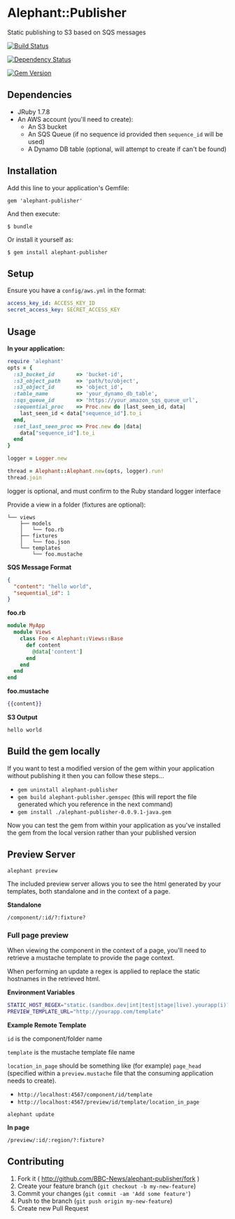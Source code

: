 # Alephant::Publisher

Static publishing to S3 based on SQS messages

[![Build Status](https://travis-ci.org/BBC-News/alephant-publisher.png?branch=master)](https://travis-ci.org/BBC-News/alephant-publisher)

[![Dependency Status](https://gemnasium.com/BBC-News/alephant-publisher.png)](https://gemnasium.com/BBC-News/alephant-publisher)

[![Gem Version](https://badge.fury.io/rb/alephant-publisher.png)](http://badge.fury.io/rb/alephant-publisher)

## Dependencies

- JRuby 1.7.8
- An AWS account (you'll need to create):
  - An S3 bucket
  - An SQS Queue (if no sequence id provided then `sequence_id` will be used)
  - A Dynamo DB table (optional, will attempt to create if can't be found)

## Installation

Add this line to your application's Gemfile:

    gem 'alephant-publisher'

And then execute:

    $ bundle

Or install it yourself as:

    $ gem install alephant-publisher

## Setup

Ensure you have a `config/aws.yml` in the format:

```yaml
access_key_id: ACCESS_KEY_ID
secret_access_key: SECRET_ACCESS_KEY
```

## Usage

**In your application:**

```rb
require 'alephant'
opts = {
  :s3_bucket_id       => 'bucket-id',
  :s3_object_path     => 'path/to/object',
  :s3_object_id       => 'object_id',
  :table_name         => 'your_dynamo_db_table',
  :sqs_queue_id       => 'https://your_amazon_sqs_queue_url',
  :sequential_proc    => Proc.new do |last_seen_id, data|
    last_seen_id < data["sequence_id"].to_i
  end,
  :set_last_seen_proc => Proc.new do |data|
    data["sequence_id"].to_i
  end
}

logger = Logger.new

thread = Alephant::Alephant.new(opts, logger).run!
thread.join
```

logger is optional, and must confirm to the Ruby standard logger interface

Provide a view in a folder (fixtures are optional):

```
└── views
    ├── models
    │   └── foo.rb
    ├── fixtures
    │   └── foo.json
    └── templates
        └── foo.mustache
```

**SQS Message Format**

```json
{
  "content": "hello world",
  "sequential_id": 1
}
```

**foo.rb**

```rb
module MyApp
  module Views
    class Foo < Alephant::Views::Base
      def content
        @data['content']
      end
    end
  end
end
```

**foo.mustache**

```mustache
{{content}}
```

**S3 Output**

```
hello world
```

## Build the gem locally

If you want to test a modified version of the gem within your application without publishing it then you can follow these steps...

- `gem uninstall alephant-publisher`
- `gem build alephant-publisher.gemspec` (this will report the file generated which you reference in the next command)
- `gem install ./alephant-publisher-0.0.9.1-java.gem`

Now you can test the gem from within your application as you've installed the gem from the local version rather than your published version

## Preview Server

`alephant preview`

The included preview server allows you to see the html generated by your
templates, both standalone and in the context of a page.

**Standalone**

`/component/:id/?:fixture?`

### Full page preview

When viewing the component in the context of a page, you'll need to retrieve a
mustache template to provide the page context.

When performing an update a regex is applied to replace the static hostnames in
the retrieved html.

**Environment Variables**

```sh
STATIC_HOST_REGEX="static.(sandbox.dev|int|test|stage|live).yourapp(i)?.com\/"
PREVIEW_TEMPLATE_URL="http://yourapp.com/template"
```

**Example Remote Template**

`id` is the component/folder name  

`template` is the mustache template file name  

`location_in_page` should be something like (for example) `page_head` (specified within a `preview.mustache` file that the consuming application needs to create).

- `http://localhost:4567/component/id/template`
- `http://localhost:4567/preview/id/template/location_in_page`

`alephant update`

**In page**

`/preview/:id/:region/?:fixture?`

## Contributing

1. Fork it ( http://github.com/BBC-News/alephant-publisher/fork )
2. Create your feature branch (`git checkout -b my-new-feature`)
3. Commit your changes (`git commit -am 'Add some feature'`)
4. Push to the branch (`git push origin my-new-feature`)
5. Create new Pull Request
